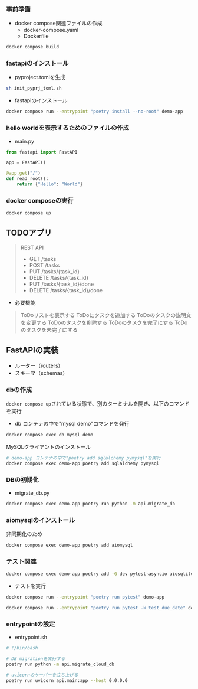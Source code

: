 


### 事前準備
- docker compose関連ファイルの作成
  - docker-compose.yaml
  - Dockerfile

```bash
docker compose build
```

### fastapiのインストール
- pyproject.tomlを生成
```bash
sh init_pyprj_toml.sh
```

- fastapiのインストール
```bash
docker compose run --entrypoint "poetry install --no-root" demo-app
```

### hello worldを表示するためのファイルの作成

- main.py
```python
from fastapi import FastAPI

app = FastAPI()

@app.get("/")
def read_root():
    return {"Hello": "World"}
```

### docker composeの実行
```bash
docker compose up
```


## TODOアプリ
> REST API
> - GET /tasks
> - POST /tasks
> - PUT /tasks/{task_id}
> - DELETE /tasks/{task_id}
> - PUT /tasks/{task_id}/done
> - DELETE /tasks/{task_id}/done
- 必要機能
> ToDoリストを表示する
> ToDoにタスクを追加する
> ToDoのタスクの説明文を変更する
> ToDoのタスクを削除する
> ToDoのタスクを完了にする
> ToDoのタスクを未完了にする

## FastAPIの実装

- ルーター（routers）
- スキーマ（schemas）

### dbの作成

`docker compose up`されている状態で、別のターミナルを開き、以下のコマンドを実行
- db コンテナの中で"mysql demo"コマンドを発行
```bash
docker compose exec db mysql demo
```

MySQLクライアントのインストール
```bash
# demo-app コンテナの中で"poetry add sqlalchemy pymysql"を実行
docker compose exec demo-app poetry add sqlalchemy pymysql
```

### DBの初期化

- migrate_db.py
```bash
docker compose exec demo-app poetry run python -m api.migrate_db
```


### aiomysqlのインストール
非同期化のため
```bash
docker compose exec demo-app poetry add aiomysql
```

### テスト関連

```bash
docker compose exec demo-app poetry add -G dev pytest-asyncio aiosqlite httpx
```
- テストを実行
```bash
docker compose run --entrypoint "poetry run pytest" demo-app
```

```bash
docker compose run --entrypoint "poetry run pytest -k test_due_date" demo-app
```

### entrypointの設定

- entrypoint.sh 
```bash
# !/bin/bash

# DB migrationを実行する
poetry run python -m api.migrate_cloud_db

# uvicornのサーバーを立ち上げる
poetry run uvicorn api.main:app --host 0.0.0.0
```